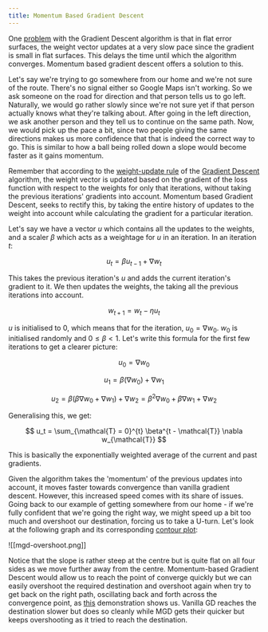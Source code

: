 ```yaml
---
title: Momentum Based Gradient Descent
---
```

One [problem](gradient-descent-issues) with the Gradient Descent algorithm is that in flat error surfaces, the weight vector updates at a very slow pace since the gradient is small in flat surfaces. This delays the time until which the algorithm converges. Momentum based gradient descent offers a solution to this.

Let's say we're trying to go somewhere from our home and we're not sure of the route. There's no signal either so Google Maps isn't working. So we ask someone on the road for direction and that person tells us to go left. Naturally, we would go rather slowly since we're not sure yet if that person actually knows what they're talking about. After going in the left direction, we ask another person and they tell us to continue on the same path. Now, we would pick up the pace a bit, since two people giving the same directions makes us more confidence that that is indeed the correct way to go. This is similar to how a ball being rolled down a slope would become faster as it gains momentum.

Remember that according to the [weight-update rule](gradient-descent-weight-update-rule) of the [Gradient Descent](gradient-descent)  algorithm, the weight vector is updated based on the gradient of the loss function with respect to the weights for only that iterations, without taking the previous iterations' gradients into account. Momentum based Gradient Descent, seeks to rectify this, by taking the entire history of updates to the weight into account while calculating the gradient for a particular iteration. 

Let's say we have a vector $u$ which contains all the updates to the weights, and a scaler $\beta$ which acts as a weightage for $u$ in an iteration. In an iteration $t$:

$$
u_t = \beta u_{t-1} + \nabla w_t
$$

This takes the previous iteration's $u$ and adds the current iteration's gradient to it. We then updates the weights, the taking all the previous iterations into account.

$$
w_{t+1} = w_t - \eta u_t
$$

$u$ is initialised to 0, which means that for the iteration, $u_0 = \nabla w_0$. $w_0$ is initialised randomly and $0 \leq \beta < 1$. Let's write this formula for the first few iterations to get a clearer picture:

$$
u_0 = \nabla w_0
$$

$$
u_1 = \beta (\nabla w_0) + \nabla w_1
$$

$$
u_2 = \beta (\beta \nabla w_0 + \nabla w_1) + \nabla w_2 = \beta^2 \nabla w_0 + \beta \nabla w_1 + \nabla w_2
$$

Generalising this, we get:

$$
u_t = \sum_{\mathcal{T} = 0}^{t} \beta^{t - \mathcal{T}} \nabla w_{\mathcal{T}}
$$

This is basically the exponentially weighted average of the current and past gradients. 

Given the algorithm takes the 'momentum' of the previous updates into account, it moves faster towards convergence than vanilla gradient descent. However, this increased speed comes with its share of issues. Going back to our example of getting somewhere from our home - if we're fully confident that we're going the right way, we might speed up a bit too much and overshoot our destination, forcing us to take a U-turn. Let's look at the following graph and its corresponding [contour plot](contour-maps):

![[mgd-overshoot.png]]

Notice that the slope is rather steep at the centre but is quite flat on all four sides as we move further away from the centre. Momentum-based Gradient Descent would allow us to reach the point of converge quickly but we can easily overshoot the required destination and overshoot again when try to get back on the right path, oscillating back and forth across the convergence point, as [this](https://s3.amazonaws.com/media-p.slid.es/videos/1839032/jw62ZJSy/mgd_sigmoid_loss3.mp4) demonstration shows us. Vanilla GD reaches the destination slower but does so cleanly while MGD gets their quicker but keeps overshooting as it tried to reach the destination.